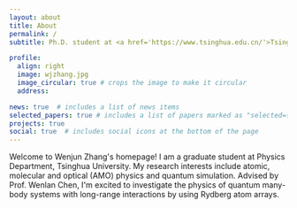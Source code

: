 ```yaml
---
layout: about
title: About
permalink: /
subtitle: Ph.D. student at <a href='https://www.tsinghua.edu.cn/'>Tsinghua University</a>.

profile:
  align: right
  image: wjzhang.jpg
  image_circular: true # crops the image to make it circular
  address: 

news: true  # includes a list of news items
selected_papers: true # includes a list of papers marked as "selected={true}"
projects: true
social: true  # includes social icons at the bottom of the page
---
```


Welcome to Wenjun Zhang's homepage! I am a graduate student at Physics Department, Tsinghua University. My research interests include atomic, molecular and optical (AMO) physics and quantum simulation. Advised by Prof. Wenlan Chen, I'm excited to investigate the physics of quantum many-body systems with long-range interactions by using Rydberg atom arrays.
